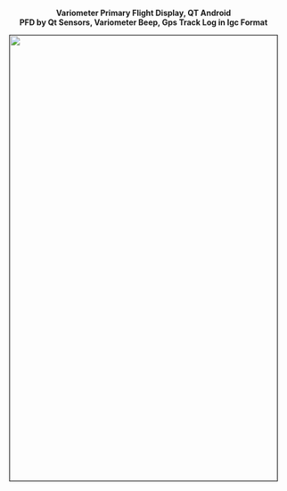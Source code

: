 <p align="center"><b>Variometer Primary Flight Display, QT Android<br/>
	PFD by Qt Sensors, Variometer Beep, Gps Track Log in Igc Format </b></p>

<p align="center"><a href="https://github.com/takyonxxx/Variometer-Primary-Flight-Display/blob/master/variometerview.png">
		<img src="https://github.com/takyonxxx/Variometer-Primary-Flight-Display/blob/master/variometerview.png" 
		name="Image3" align="bottom" width="480" height="800" border="1"></a></p>
